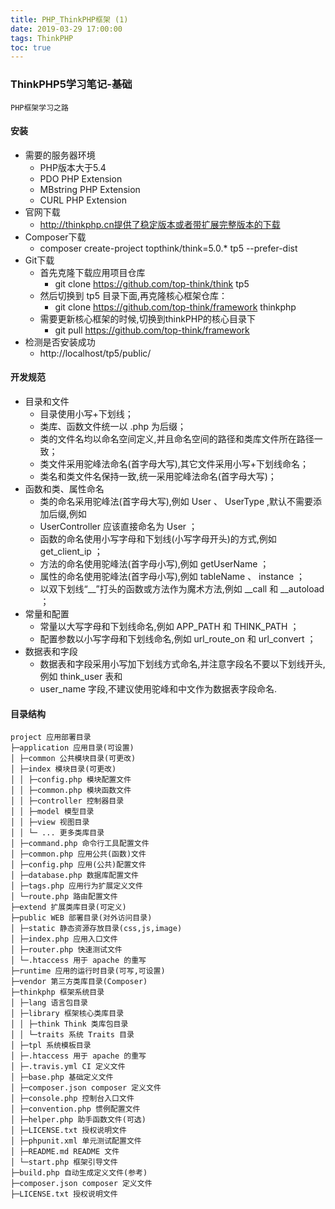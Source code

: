 ```yaml
---
title: PHP_ThinkPHP框架 (1)
date: 2019-03-29 17:00:00
tags: ThinkPHP
toc: true
---
```


### ThinkPHP5学习笔记-基础
    PHP框架学习之路

<!-- more -->

#### 安装
- 需要的服务器环境
    * PHP版本大于5.4
    * PDO PHP Extension
    * MBstring PHP Extension
    * CURL PHP Extension
- 官网下载
    * http://thinkphp.cn提供了稳定版本或者带扩展完整版本的下载
- Composer下载
    * composer create-project topthink/think=5.0.* tp5 --prefer-dist
- Git下载
    * 首先克隆下载应用项目仓库
        * git clone https://github.com/top-think/think tp5
    * 然后切换到 tp5 目录下面,再克隆核心框架仓库：
        * git clone https://github.com/top-think/framework thinkphp
    * 需要更新核心框架的时候,切换到thinkPHP的核心目录下
        * git pull https://github.com/top-think/framework
- 检测是否安装成功
    * http://localhost/tp5/public/

#### 开发规范
- 目录和文件
    * 目录使用小写+下划线；
    * 类库、函数文件统一以 .php 为后缀；
    * 类的文件名均以命名空间定义,并且命名空间的路径和类库文件所在路径一致；
    * 类文件采用驼峰法命名(首字母大写),其它文件采用小写+下划线命名；
    * 类名和类文件名保持一致,统一采用驼峰法命名(首字母大写)；
- 函数和类、属性命名
    * 类的命名采用驼峰法(首字母大写),例如 User 、 UserType ,默认不需要添加后缀,例如
    * UserController 应该直接命名为 User ；
    * 函数的命名使用小写字母和下划线(小写字母开头)的方式,例如 get_client_ip ；
    * 方法的命名使用驼峰法(首字母小写),例如 getUserName ；
    * 属性的命名使用驼峰法(首字母小写),例如 tableName 、 instance ；
    * 以双下划线“__”打头的函数或方法作为魔术方法,例如 __call 和 __autoload ；
- 常量和配置
    * 常量以大写字母和下划线命名,例如 APP_PATH 和 THINK_PATH ；
    * 配置参数以小写字母和下划线命名,例如 url_route_on 和 url_convert ；
- 数据表和字段
    * 数据表和字段采用小写加下划线方式命名,并注意字段名不要以下划线开头,例如 think_user 表和
    * user_name 字段,不建议使用驼峰和中文作为数据表字段命名.

#### 目录结构
    project 应用部署目录 
    ├─application 应用目录(可设置)
    │ ├─common 公共模块目录(可更改)
    │ ├─index 模块目录(可更改)
    │ │ ├─config.php 模块配置文件
    │ │ ├─common.php 模块函数文件
    │ │ ├─controller 控制器目录
    │ │ ├─model 模型目录
    │ │ ├─view 视图目录
    │ │ └─ ... 更多类库目录
    │ ├─command.php 命令行工具配置文件
    │ ├─common.php 应用公共(函数)文件
    │ ├─config.php 应用(公共)配置文件
    │ ├─database.php 数据库配置文件
    │ ├─tags.php 应用行为扩展定义文件
    │ └─route.php 路由配置文件 
    ├─extend 扩展类库目录(可定义) 
    ├─public WEB 部署目录(对外访问目录)
    │ ├─static 静态资源存放目录(css,js,image)
    │ ├─index.php 应用入口文件
    │ ├─router.php 快速测试文件
    │ └─.htaccess 用于 apache 的重写 
    ├─runtime 应用的运行时目录(可写,可设置) 
    ├─vendor 第三方类库目录(Composer) 
    ├─thinkphp 框架系统目录
    │ ├─lang 语言包目录
    │ ├─library 框架核心类库目录
    │ │ ├─think Think 类库包目录
    │ │ └─traits 系统 Traits 目录
    │ ├─tpl 系统模板目录
    │ ├─.htaccess 用于 apache 的重写
    │ ├─.travis.yml CI 定义文件
    │ ├─base.php 基础定义文件
    │ ├─composer.json composer 定义文件
    │ ├─console.php 控制台入口文件
    │ ├─convention.php 惯例配置文件
    │ ├─helper.php 助手函数文件(可选)
    │ ├─LICENSE.txt 授权说明文件
    │ ├─phpunit.xml 单元测试配置文件
    │ ├─README.md README 文件
    │ └─start.php 框架引导文件 
    ├─build.php 自动生成定义文件(参考) 
    ├─composer.json composer 定义文件 
    ├─LICENSE.txt 授权说明文件

